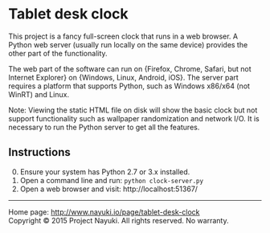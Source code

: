 Tablet desk clock
=================

This project is a fancy full-screen clock that runs in a web browser. A Python web server (usually run locally on the same device) provides the other part of the functionality.

The web part of the software can run on {Firefox, Chrome, Safari, but not Internet Explorer} on {Windows, Linux, Android, iOS}. The server part requires a platform that supports Python, such as Windows x86/x64 (not WinRT) and Linux.

Note: Viewing the static HTML file on disk will show the basic clock but not support functionality such as wallpaper randomization and network I/O. It is necessary to run the Python server to get all the features.


## Instructions

0. Ensure your system has Python 2.7 or 3.x installed.
0. Open a command line and run: `python clock-server.py`
0. Open a web browser and visit: http://localhost:51367/

---

Home page: http://www.nayuki.io/page/tablet-desk-clock  
Copyright © 2015 Project Nayuki. All rights reserved. No warranty.  
